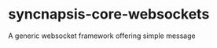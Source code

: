 syncnapsis-core-websockets
==========================

A generic websocket framework offering simple message
